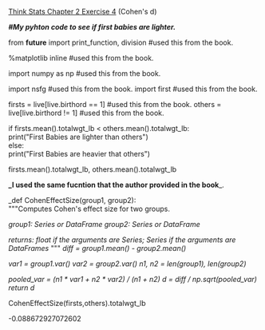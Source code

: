 [Think Stats Chapter 2 Exercise 4](http://greenteapress.com/thinkstats2/html/thinkstats2003.html#toc24) (Cohen's d)

_**#My pyhton code to see if first babies are lighter.**_

from __future__ import print_function, division #used this from the book. 

%matplotlib inline #used this from the book. 

import numpy as np #used this from the book. 

import nsfg #used this from the book. 
import first #used this from the book. 


firsts = live[live.birthord == 1] #used this from the book. 
others = live[live.birthord != 1] #used this from the book.  

if firsts.mean().totalwgt_lb < others.mean().totalwgt_lb:  
    print("First Babies are lighter than others")  
else:  
    print("First Babies are heavier that others")  
    
firsts.mean().totalwgt_lb, others.mean().totalwgt_lb  

**_I used the same fucntion that the author provided in the book**_. 

_def CohenEffectSize(group1, group2):  
    """Computes Cohen's effect size for two groups.
    
   _group1: Series or DataFrame_
    _group2: Series or DataFrame_
    
   _returns: float if the arguments are Series;_ 
             _Series if the arguments are DataFrames_
   """
    _diff = group1.mean() - group2.mean()_

   _var1 = group1.var()_
   _var2 = group2.var()_
   _n1, n2 = len(group1), len(group2)_

   _pooled_var = (n1 * var1 + n2 * var2) / (n1 + n2)_
   _d = diff / np.sqrt(pooled_var)_
   _return d_


CohenEffectSize(firsts,others).totalwgt_lb

-0.088672927072602


